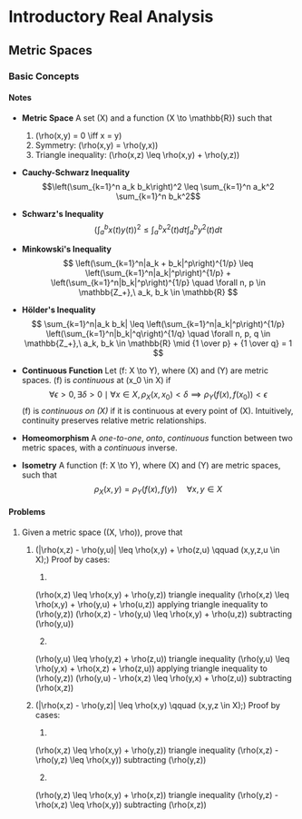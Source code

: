 # Introductory Real Analysis

## Metric Spaces

### Basic Concepts

#### Notes

- **Metric Space**
A set \(X\) and a function \(X \to \mathbb{R}\) such that
    1. \(\rho(x,y) = 0 \iff x = y\)
    2. Symmetry: \(\rho(x,y) = \rho(y,x)\)
    3. Triangle inequality: \(\rho(x,z) \leq \rho(x,y) + \rho(y,z)\)

- **Cauchy-Schwarz Inequality**
$$\left(\sum_{k=1}^n a_k b_k\right)^2 \leq \sum_{k=1}^n a_k^2 \sum_{k=1}^n b_k^2$$


- **Schwarz's Inequality**
$$
\left(\int_a^b x(t)y(t)\right)^2 \leq \int_a^b x^2(t)dt \int_a^b y^2(t)dt
$$

- **Minkowski's Inequality**
$$
\left(\sum_{k=1}^n|a_k + b_k|^p\right)^{1/p} \leq \left(\sum_{k=1}^n|a_k|^p\right)^{1/p} + \left(\sum_{k=1}^n|b_k|^p\right)^{1/p}
\quad
\forall n, p \in \mathbb{Z_+},\ a_k, b_k \in \mathbb{R}
$$

- **H&ouml;lder's Inequality**
$$
\sum_{k=1}^n|a_k b_k| \leq \left(\sum_{k=1}^n|a_k|^p\right)^{1/p} \left(\sum_{k=1}^n|b_k|^q\right)^{1/q}
\quad
\forall n, p, q \in \mathbb{Z_+},\ a_k, b_k \in \mathbb{R} \mid {1 \over p} + {1 \over q} = 1
$$

- **Continuous Function**
Let \(f: X \to Y\), where \(X\) and \(Y\) are metric spaces.
\(f\) is *continuous* at \(x_0 \in X\) if
$$
\forall \epsilon > 0, \exists \delta > 0 \mid \forall x \in X, \rho_X(x,x_0) < \delta \implies \rho_Y(f(x),f(x_0)) < \epsilon
$$
\(f\) is *continuous on \(X\)* if it is continuous at every point of \(X\).
Intuitively, continuity preserves relative metric relationships.

- **Homeomorphism**
A *one-to-one*, *onto*, *continuous* function between two metric spaces, with a *continuous* inverse.

- **Isometry**
A function \(f: X \to Y\), where \(X\) and \(Y\) are metric spaces, such that
$$
\rho_X(x,y) = \rho_Y(f(x),f(y)) \quad \forall x,y \in X
$$

#### Problems

1. Given a metric space \((X, \rho)\), prove that

    1. \(|\rho(x,z) - \rho(y,u)| \leq \rho(x,y) + \rho(z,u) \qquad (x,y,z,u \in X);\)
    Proof by cases:

        1.
        \(\rho(x,z) \leq \rho(x,y) + \rho(y,z)\) triangle inequality
        \(\rho(x,z) \leq \rho(x,y) + \rho(y,u) + \rho(u,z)\) applying triangle inequality to \(\rho(y,z)\)
        \(\rho(x,z) - \rho(y,u) \leq \rho(x,y) + \rho(u,z)\) subtracting \(\rho(y,u)\)

        2.
        \(\rho(y,u) \leq \rho(y,z) + \rho(z,u)\) triangle inequality
        \(\rho(y,u) \leq \rho(y,x) + \rho(x,z) + \rho(z,u)\) applying triangle inequality to \(\rho(y,z)\)
        \(\rho(y,u) - \rho(x,z) \leq \rho(y,x) + \rho(z,u)\) subtracting \(\rho(x,z)\)

    2. \(|\rho(x,z) - \rho(y,z)| \leq \rho(x,y) \qquad (x,y,z \in X);\)
    Proof by cases:

        1.
        \(\rho(x,z) \leq \rho(x,y) + \rho(y,z)\) triangle inequality
        \(\rho(x,z) - \rho(y,z) \leq \rho(x,y)\) subtracting \(\rho(y,z)\)

        2.
        \(\rho(y,z) \leq \rho(x,y) + \rho(x,z)\) triangle inequality
        \(\rho(y,z) - \rho(x,z) \leq \rho(x,y)\) subtracting \(\rho(x,z)\)

